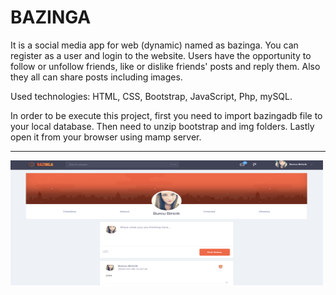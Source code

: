 # BAZINGA

It is a social media app for web (dynamic) named as bazinga. You can register as a user and login to the website. Users have the opportunity to follow or unfollow friends, like or dislike friends' posts and reply them. Also they all can share posts including images. 

Used technologies: HTML, CSS, Bootstrap, JavaScript, Php, mySQL.

In order to be execute this project, first you need to import bazingadb file to your local database. Then need to unzip bootstrap and img folders. Lastly open it from your browser using mamp server.

<hr>

<img src="screenshots/timeline.png" width="500" height="200">
